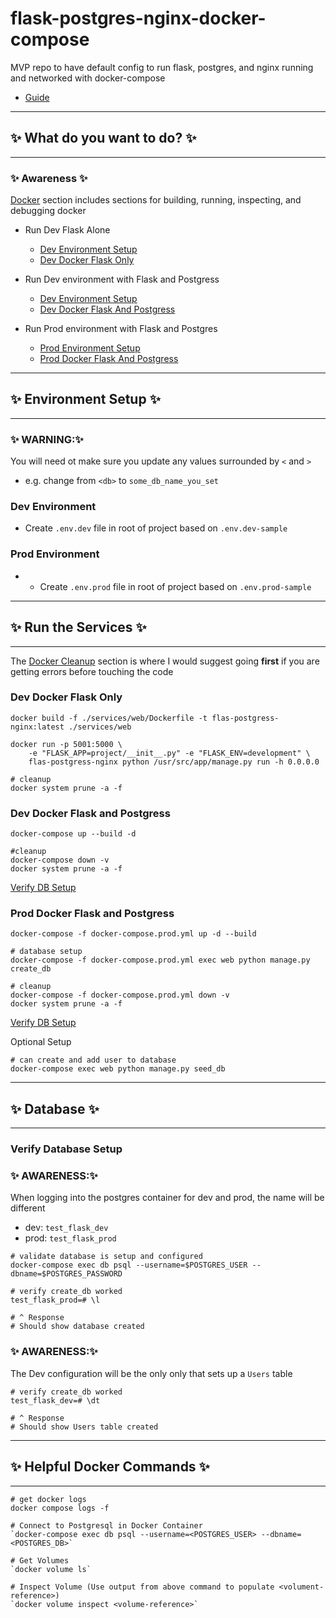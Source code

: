 # flask-postgres-nginx-docker-compose
MVP repo to have default config to run flask, postgres, and nginx running and networked with docker-compose
- [Guide](https://testdriven.io/blog/dockerizing-flask-with-postgres-gunicorn-and-nginx/)


***
## ✨ What do you want to do? ✨
***
### ✨ Awareness ✨
[Docker](#docker) section includes sections for building, running, inspecting, and debugging docker
- Run Dev Flask Alone
    - [Dev Environment Setup](#dev-environment)
    - [Dev Docker Flask Only](#dev-docker-flask-only)

- Run Dev environment with Flask and Postgress
    - [Dev Environment Setup](#dev-environment)
    - [Dev Docker Flask And Postgress](#dev-docker-flask-and-postgress)

- Run Prod environment with Flask and Postgres
    - [Prod Environment Setup](#prod-environment)
    - [Prod Docker Flask And Postgress](#prod-docker-flask-and-postgress)


***
## ✨ Environment Setup ✨
***
### ✨ WARNING:✨  
You will need ot make sure you update any values surrounded by `<` and `>`
- e.g. change from `<db>` to `some_db_name_you_set`

### Dev Environment
- Create `.env.dev` file in root of project based on `.env.dev-sample`

### Prod Environment
- - Create `.env.prod` file in root of project based on `.env.prod-sample`


***
## ✨ Run the Services ✨ 
***
The [Docker Cleanup](#docker-cleanup) section is where I would suggest going **first** if you are getting errors before touching the code

### Dev Docker Flask Only
```shell
docker build -f ./services/web/Dockerfile -t flas-postgress-nginx:latest ./services/web

docker run -p 5001:5000 \
    -e "FLASK_APP=project/__init__.py" -e "FLASK_ENV=development" \
    flas-postgress-nginx python /usr/src/app/manage.py run -h 0.0.0.0

# cleanup
docker system prune -a -f
```

### Dev Docker Flask and Postgress
```shell
docker-compose up --build -d

#cleanup
docker-compose down -v
docker system prune -a -f
```
[Verify DB Setup](#verify-db-setup)

### Prod Docker Flask and Postgress
```shell
docker-compose -f docker-compose.prod.yml up -d --build

# database setup
docker-compose -f docker-compose.prod.yml exec web python manage.py create_db

# cleanup
docker-compose -f docker-compose.prod.yml down -v
docker system prune -a -f
```
[Verify DB Setup](#verify-db-setup)

Optional Setup
```shell
# can create and add user to database
docker-compose exec web python manage.py seed_db
```


***
## ✨ Database ✨ 
***
### Verify Database Setup
### ✨ AWARENESS:✨  
When logging into the postgres container for dev and prod, the name will be different
- dev: `test_flask_dev` 
- prod: `test_flask_prod`
```shell
# validate database is setup and configured
docker-compose exec db psql --username=$POSTGRES_USER --dbname=$POSTGRES_PASSWORD

# verify create_db worked
test_flask_prod=# \l

# ^ Response
# Should show database created
```

### ✨ AWARENESS:✨
The Dev configuration will be the only only that sets up a `Users` table
```shell
# verify create_db worked
test_flask_dev=# \dt

# ^ Response
# Should show Users table created
```


***
## ✨ Helpful Docker Commands ✨
***
```shell 
# get docker logs
docker compose logs -f 

# Connect to Postgresql in Docker Container
`docker-compose exec db psql --username=<POSTGRES_USER> --dbname=<POSTGRES_DB>`

# Get Volumes
`docker volume ls`

# Inspect Volume (Use output from above command to populate <volument-reference>)
`docker volume inspect <volume-reference>`
```
